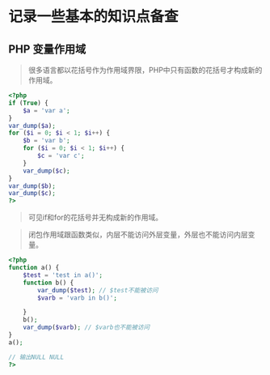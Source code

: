 # 记录一些基本的知识点备查

## PHP 变量作用域
> 很多语言都以花括号作为作用域界限，PHP中只有函数的花括号才构成新的作用域。

```php
<?php
if (True) {
    $a = 'var a';
}
var_dump($a);
for ($i = 0; $i < 1; $i++) {
    $b = 'var b';
    for ($i = 0; $i < 1; $i++) {
        $c = 'var c';
    }
    var_dump($c);
}
var_dump($b);
var_dump($c);
?>

```
> 可见if和for的花括号并无构成新的作用域。

>闭包作用域跟函数类似，内层不能访问外层变量，外层也不能访问内层变量。
```php
<?php
function a() {
    $test = 'test in a()';
    function b() {
        var_dump($test); // $test不能被访问
        $varb = 'varb in b()';

    }
    b();
    var_dump($varb); // $varb也不能被访问
}
a();

// 输出NULL NULL
?>

```
